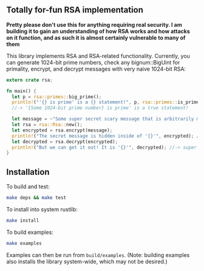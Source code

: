 Totally for-fun RSA implementation
----------------------------------

__Pretty please don't use this for anything requiring real security. I am building it to gain an understanding of how RSA works and how attacks on it function, and as such it is almost certainly vulnerable to many of them__

This library implements RSA and RSA-related functionality. Currently, you can generate 1024-bit prime numbers, check any bignum::BigUint for primality, encrypt, and decrypt messages with very naive 1024-bit RSA:

```rust
extern crate rsa;

fn main() {
  let p = rsa::primes::big_prime();
  println!("'{} is prime' is a {} statement!", p, rsa::primes::is_prime(&p));
  //-> '{Some 1024-bit prime number} is prime' is a true statement!

  let message = ~"Some super secret scary message that is arbitrarily made up, but is more than 85, and less than 256 bytes long";
  let rsa = rsa::Rsa::new();
  let encrypted = rsa.encrypt(message);
  println!("The secret message is hidden inside of '{}'", encrypted); //-> A bunch of hex
  let decrypted = rsa.decrypt(encrypted);
  println!("But we can get it out! It is '{}'", decrypted); //-> super secret scary message
}
```

Installation
------------

To build and test:

```sh
make deps && make test
```

To install into system rustlib:

```sh
make install
```

To build examples:

```sh
make examples
```

Examples can then be run from `build/examples`. (Note: building examples also installs the library system-wide, which may not be desired.)
